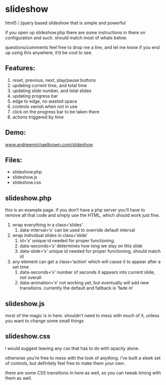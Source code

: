 slideshow
=========

html5 / jquery based slideshow that is simple and powerful

if you open up slideshow.php there are some instructions in there on configuration and such. should match most of whats below.

questions/comments feel free to drop me a line, and let me know if you end up using this anywhere, it’d be cool to see.

Features:
---------
1. reset, previous, next, play/pause buttons
2. updating current time, and total time
3. updating slide number, and total slides
4. updating progress bar
5. edge to edge, no wasted space
6. controls vanish when not in use
7. click on the progress bar to be taken there
8. actions triggered by time

Demo:
-----

www.andrewmichaelbrown.com/slideshow

Files:
------
* slideshow.php
* slideshow.js
* slideshow.css

slideshow.php
-------------

this is an example page. if you don’t have a php server you’ll have to remove all that code and simply use the HTML, which should work just fine.

1. wrap everything in a class=‘slides’
	1. data-interval=‘x’ can be used to override default interval
2. wrap individual slides in class=‘slide’
	1. id=‘x’ unique id needed for proper functioning.
	2. data-seconds=‘x’ determines how long we stay on this slide
	3. data-slide=‘x’ unique id needed for proper functioning, should match id
3. any element can get a class=‘action’ which will cause it to appear after a set time
	1. data-seconds=‘x’ number of seconds it appears into current slide, not overall
	2. data-animation=‘x’ not working yet, but eventually will add new transitions. currently the default and fallback is ‘fade in’


slideshow.js
------------
most of the magic is in here. shouldn’t need to mess with much of it, unless you want to change some small things

slideshow.css
-------------
i would suggest leaving any css that has to do with opacity alone.

otherwise you’re free to mess with the look of anything. i’ve built a sleek set of controls, but definitely feel free to make them your own.

there are some CSS transitions in here as well, so you can tweak timing with them as well.
